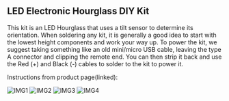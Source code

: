 ## LED Electronic Hourglass DIY Kit

This kit is an LED Hourglass that uses a tilt sensor to determine its
orientation.  When soldering any kit, it is generally a good idea to
start with the lowest height components and work your way up.  To power
the kit, we suggest taking something like an old mini/micro USB cable,
leaving the type A connector and clipping the remote end.  You can then
strip it back and use the Red (+) and Black (-) cables to solder to the
kit to power it.

Instructions from product page(linked):

![IMG1](https://ae01.alicdn.com/kf/HTB1XfkNd3jN8KJjSZFkq6yboXXaM.jpg)
![IMG2](https://ae01.alicdn.com/kf/HTB1AVs1dWLN8KJjSZFKq6z7NVXae.jpg)
![IMG3](https://ae01.alicdn.com/kf/HTB1V6gOd8fM8KJjSZFOq6xr5XXaM.jpg)
![IMG4](https://ae01.alicdn.com/kf/HTB1Teo8lcjI8KJjSsppq6xbyVXaz.jpg)
